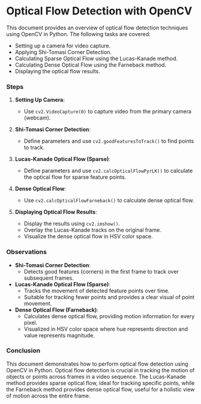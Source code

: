 # Optical Flow Detection with OpenCV

This document provides an overview of optical flow detection techniques using OpenCV in Python. The following tasks are covered:
- Setting up a camera for video capture.
- Applying Shi-Tomasi Corner Detection.
- Calculating Sparse Optical Flow using the Lucas-Kanade method.
- Calculating Dense Optical Flow using the Farneback method.
- Displaying the optical flow results.

### Steps

1. **Setting Up Camera**:
   - Use `cv2.VideoCapture(0)` to capture video from the primary camera (webcam).

2. **Shi-Tomasi Corner Detection**:
   - Define parameters and use `cv2.goodFeaturesToTrack()` to find points to track.
   
3. **Lucas-Kanade Optical Flow (Sparse)**:
   - Define parameters and use `cv2.calcOpticalFlowPyrLK()` to calculate the optical flow for sparse feature points.

4. **Dense Optical Flow**:
   - Use `cv2.calcOpticalFlowFarneback()` to calculate dense optical flow.
   
5. **Displaying Optical Flow Results**:
   - Display the results using `cv2.imshow()`.
   - Overlay the Lucas-Kanade tracks on the original frame.
   - Visualize the dense optical flow in HSV color space.

### Observations

- **Shi-Tomasi Corner Detection**:
  - Detects good features (corners) in the first frame to track over subsequent frames.
- **Lucas-Kanade Optical Flow (Sparse)**:
  - Tracks the movement of detected feature points over time.
  - Suitable for tracking fewer points and provides a clear visual of point movement.
- **Dense Optical Flow (Farneback)**:
  - Calculates dense optical flow, providing motion information for every pixel.
  - Visualized in HSV color space where hue represents direction and value represents magnitude.

### Conclusion

This document demonstrates how to perform optical flow detection using OpenCV in Python. Optical flow detection is crucial in tracking the motion of objects or points across frames in a video sequence. The Lucas-Kanade method provides sparse optical flow, ideal for tracking specific points, while the Farneback method provides dense optical flow, useful for a holistic view of motion across the entire frame.